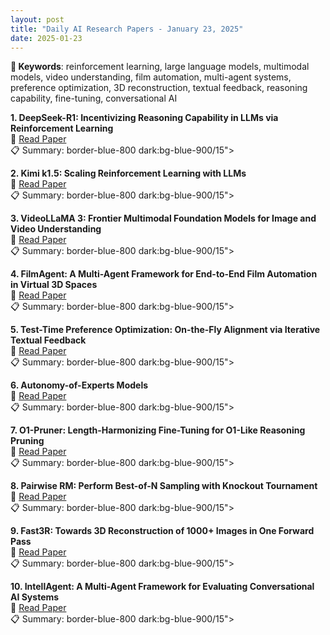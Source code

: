 ```yaml
---
layout: post
title: "Daily AI Research Papers - January 23, 2025"
date: 2025-01-23
---
```


**🔑 Keywords**: reinforcement learning, large language models, multimodal models, video understanding, film automation, multi-agent systems, preference optimization, 3D reconstruction, textual feedback, reasoning capability, fine-tuning, conversational AI

**1. DeepSeek-R1: Incentivizing Reasoning Capability in LLMs via
  Reinforcement Learning**  
🔗 [Read Paper](https://huggingface.co/papers/2501.12948)  
📋 Summary: border-blue-800 dark:bg-blue-900/15">

**2. Kimi k1.5: Scaling Reinforcement Learning with LLMs**  
🔗 [Read Paper](https://huggingface.co/papers/2501.12599)  
📋 Summary: border-blue-800 dark:bg-blue-900/15">

**3. VideoLLaMA 3: Frontier Multimodal Foundation Models for Image and Video
  Understanding**  
🔗 [Read Paper](https://huggingface.co/papers/2501.13106)  
📋 Summary: border-blue-800 dark:bg-blue-900/15">

**4. FilmAgent: A Multi-Agent Framework for End-to-End Film Automation in
  Virtual 3D Spaces**  
🔗 [Read Paper](https://huggingface.co/papers/2501.12909)  
📋 Summary: border-blue-800 dark:bg-blue-900/15">

**5. Test-Time Preference Optimization: On-the-Fly Alignment via Iterative
  Textual Feedback**  
🔗 [Read Paper](https://huggingface.co/papers/2501.12895)  
📋 Summary: border-blue-800 dark:bg-blue-900/15">

**6. Autonomy-of-Experts Models**  
🔗 [Read Paper](https://huggingface.co/papers/2501.13074)  
📋 Summary: border-blue-800 dark:bg-blue-900/15">

**7. O1-Pruner: Length-Harmonizing Fine-Tuning for O1-Like Reasoning Pruning**  
🔗 [Read Paper](https://huggingface.co/papers/2501.12570)  
📋 Summary: border-blue-800 dark:bg-blue-900/15">

**8. Pairwise RM: Perform Best-of-N Sampling with Knockout Tournament**  
🔗 [Read Paper](https://huggingface.co/papers/2501.13007)  
📋 Summary: border-blue-800 dark:bg-blue-900/15">

**9. Fast3R: Towards 3D Reconstruction of 1000+ Images in One Forward Pass**  
🔗 [Read Paper](https://huggingface.co/papers/2501.13928)  
📋 Summary: border-blue-800 dark:bg-blue-900/15">

**10. IntellAgent: A Multi-Agent Framework for Evaluating Conversational AI
  Systems**  
🔗 [Read Paper](https://huggingface.co/papers/2501.11067)  
📋 Summary: border-blue-800 dark:bg-blue-900/15">
